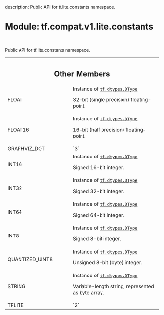 description: Public API for tf.lite.constants namespace.

<div itemscope itemtype="http://developers.google.com/ReferenceObject">
<meta itemprop="name" content="tf.compat.v1.lite.constants" />
<meta itemprop="path" content="Stable" />
<meta itemprop="property" content="FLOAT"/>
<meta itemprop="property" content="FLOAT16"/>
<meta itemprop="property" content="GRAPHVIZ_DOT"/>
<meta itemprop="property" content="INT16"/>
<meta itemprop="property" content="INT32"/>
<meta itemprop="property" content="INT64"/>
<meta itemprop="property" content="INT8"/>
<meta itemprop="property" content="QUANTIZED_UINT8"/>
<meta itemprop="property" content="STRING"/>
<meta itemprop="property" content="TFLITE"/>
</div>

# Module: tf.compat.v1.lite.constants

<!-- Insert buttons and diff -->

<table class="tfo-notebook-buttons tfo-api nocontent" align="left">

</table>



Public API for tf.lite.constants namespace.





<!-- Tabular view -->
 <table class="responsive fixed orange">
<colgroup><col width="214px"><col></colgroup>
<tr><th colspan="2"><h2 class="add-link">Other Members</h2></th></tr>

<tr>
<td>
FLOAT<a id="FLOAT"></a>
</td>
<td>
Instance of <a href="../../../../tf/dtypes/DType.md"><code>tf.dtypes.DType</code></a>

32-bit (single precision) floating-point.
</td>
</tr><tr>
<td>
FLOAT16<a id="FLOAT16"></a>
</td>
<td>
Instance of <a href="../../../../tf/dtypes/DType.md"><code>tf.dtypes.DType</code></a>

16-bit (half precision) floating-point.
</td>
</tr><tr>
<td>
GRAPHVIZ_DOT<a id="GRAPHVIZ_DOT"></a>
</td>
<td>
`3`
</td>
</tr><tr>
<td>
INT16<a id="INT16"></a>
</td>
<td>
Instance of <a href="../../../../tf/dtypes/DType.md"><code>tf.dtypes.DType</code></a>

Signed 16-bit integer.
</td>
</tr><tr>
<td>
INT32<a id="INT32"></a>
</td>
<td>
Instance of <a href="../../../../tf/dtypes/DType.md"><code>tf.dtypes.DType</code></a>

Signed 32-bit integer.
</td>
</tr><tr>
<td>
INT64<a id="INT64"></a>
</td>
<td>
Instance of <a href="../../../../tf/dtypes/DType.md"><code>tf.dtypes.DType</code></a>

Signed 64-bit integer.
</td>
</tr><tr>
<td>
INT8<a id="INT8"></a>
</td>
<td>
Instance of <a href="../../../../tf/dtypes/DType.md"><code>tf.dtypes.DType</code></a>

Signed 8-bit integer.
</td>
</tr><tr>
<td>
QUANTIZED_UINT8<a id="QUANTIZED_UINT8"></a>
</td>
<td>
Instance of <a href="../../../../tf/dtypes/DType.md"><code>tf.dtypes.DType</code></a>

Unsigned 8-bit (byte) integer.
</td>
</tr><tr>
<td>
STRING<a id="STRING"></a>
</td>
<td>
Instance of <a href="../../../../tf/dtypes/DType.md"><code>tf.dtypes.DType</code></a>

Variable-length string, represented as byte array.
</td>
</tr><tr>
<td>
TFLITE<a id="TFLITE"></a>
</td>
<td>
`2`
</td>
</tr>
</table>

